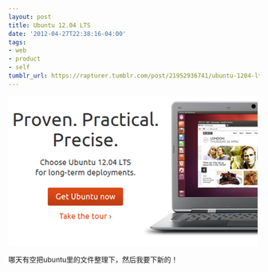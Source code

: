 ```yaml
---
layout: post
title: Ubuntu 12.04 LTS
date: '2012-04-27T22:38:16-04:00'
tags:
- web
- product
- self
tumblr_url: https://rapturer.tumblr.com/post/21952936741/ubuntu-1204-lts
---
```

![](/assets/img/tumblr_m364m7c9ki1r0cnr9.png)

哪天有空把ubuntu里的文件整理下，然后我要下新的！

